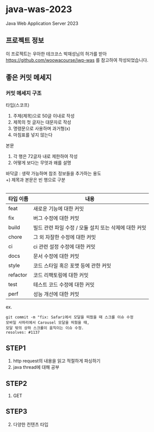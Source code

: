 # java-was-2023

Java Web Application Server 2023

## 프로젝트 정보 

이 프로젝트는 우아한 테크코스 박재성님의 허가를 받아 https://github.com/woowacourse/jwp-was 
를 참고하여 작성되었습니다.

## 좋은 커밋 메세지
### 커밋 메세지 구조
타입(스코프)
1. 주제(제목)으로 50글 이내로 작성
2. 제목의 첫 글자는 대문자로 작성
3. 명령문으로 사용하며 과거형(x)
4. 마침표를 넣지 않는다 <br>

본문
1. 각 행은 72글자 내로 제한하여 작성
2. 어떻게 보다는 무엇과 왜를 설명<br>

바닥글 : 생략 가능하며 참조 정보들을 추가하는 용도<br>
+) 제목과 본문은 빈 행으로 구분<br><br>

|타입 이름|내용|
|------|---|
|feat	|새로운 기능에 대한 커밋|
|fix	|버그 수정에 대한 커밋|
|build|빌드 관련 파일 수정 / 모듈 설치 또는 삭제에 대한 커밋|
|chore|그 외 자잘한 수정에 대한 커밋|
|ci	|ci 관련 설정 수정에 대한 커밋|
|docs	|문서 수정에 대한 커밋|
|style	|코드 스타일 혹은 포맷 등에 관한 커밋|
|refactor	|코드 리팩토링에 대한 커밋|
|test	|테스트 코드 수정에 대한 커밋|
|perf	|성능 개선에 대한 커밋|

ex.
~~~~
git commit -m "fix: Safari에서 모달을 띄웠을 때 스크롤 이슈 수정
모바일 사파리에서 Carousel 모달을 띄웠을 때,
모달 밖의 상하 스크롤이 움직이는 이슈 수정.
resolves: #1137
~~~~

## STEP1
1. http request의 내용을 읽고 적절하게 파싱하기
2. java thread에 대해 공부


## STEP2
1. GET

## STEP3
2. 다양한 컨텐츠 타입
